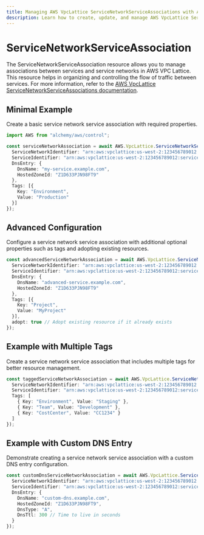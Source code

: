 ```yaml
---
title: Managing AWS VpcLattice ServiceNetworkServiceAssociations with Alchemy
description: Learn how to create, update, and manage AWS VpcLattice ServiceNetworkServiceAssociations using Alchemy Cloud Control.
---
```


# ServiceNetworkServiceAssociation

The ServiceNetworkServiceAssociation resource allows you to manage associations between services and service networks in AWS VPC Lattice. This resource helps in organizing and controlling the flow of traffic between services. For more information, refer to the [AWS VpcLattice ServiceNetworkServiceAssociations documentation](https://docs.aws.amazon.com/vpclattice/latest/userguide/).

## Minimal Example

Create a basic service network service association with required properties.

```ts
import AWS from "alchemy/aws/control";

const serviceNetworkAssociation = await AWS.VpcLattice.ServiceNetworkServiceAssociation("myServiceNetworkAssociation", {
  ServiceNetworkIdentifier: "arn:aws:vpclattice:us-west-2:123456789012:servicenetwork/myServiceNetwork",
  ServiceIdentifier: "arn:aws:vpclattice:us-west-2:123456789012:service/myService",
  DnsEntry: {
    DnsName: "my-service.example.com",
    HostedZoneId: "Z1D633PJN98FT9"
  },
  Tags: [{
    Key: "Environment",
    Value: "Production"
  }]
});
```

## Advanced Configuration

Configure a service network service association with additional optional properties such as tags and adopting existing resources.

```ts
const advancedServiceNetworkAssociation = await AWS.VpcLattice.ServiceNetworkServiceAssociation("advancedServiceNetworkAssociation", {
  ServiceNetworkIdentifier: "arn:aws:vpclattice:us-west-2:123456789012:servicenetwork/advancedServiceNetwork",
  ServiceIdentifier: "arn:aws:vpclattice:us-west-2:123456789012:service/advancedService",
  DnsEntry: {
    DnsName: "advanced-service.example.com",
    HostedZoneId: "Z1D633PJN98FT9"
  },
  Tags: [{
    Key: "Project",
    Value: "MyProject"
  }],
  adopt: true // Adopt existing resource if it already exists
});
```

## Example with Multiple Tags

Create a service network service association that includes multiple tags for better resource management.

```ts
const taggedServiceNetworkAssociation = await AWS.VpcLattice.ServiceNetworkServiceAssociation("taggedServiceNetworkAssociation", {
  ServiceNetworkIdentifier: "arn:aws:vpclattice:us-west-2:123456789012:servicenetwork/taggedServiceNetwork",
  ServiceIdentifier: "arn:aws:vpclattice:us-west-2:123456789012:service/taggedService",
  Tags: [
    { Key: "Environment", Value: "Staging" },
    { Key: "Team", Value: "Development" },
    { Key: "CostCenter", Value: "CC1234" }
  ]
});
```

## Example with Custom DNS Entry

Demonstrate creating a service network service association with a custom DNS entry configuration.

```ts
const customDnsServiceNetworkAssociation = await AWS.VpcLattice.ServiceNetworkServiceAssociation("customDnsServiceNetworkAssociation", {
  ServiceNetworkIdentifier: "arn:aws:vpclattice:us-west-2:123456789012:servicenetwork/customDnsServiceNetwork",
  ServiceIdentifier: "arn:aws:vpclattice:us-west-2:123456789012:service/customDnsService",
  DnsEntry: {
    DnsName: "custom-dns.example.com",
    HostedZoneId: "Z1D633PJN98FT9",
    DnsType: "A",
    DnsTtl: 300 // Time to live in seconds
  }
});
```